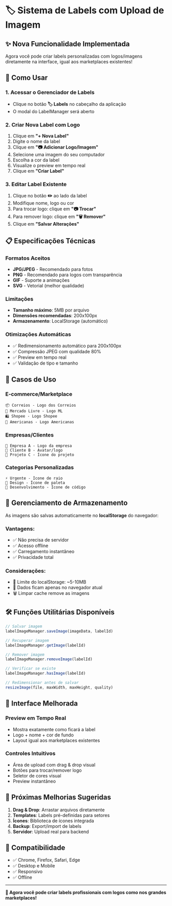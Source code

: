 # 🏷️ Sistema de Labels com Upload de Imagem

## ✨ Nova Funcionalidade Implementada

Agora você pode criar labels personalizadas com logos/imagens diretamente na interface, igual aos marketplaces existentes!

## 🚀 Como Usar

### 1. Acessar o Gerenciador de Labels
- Clique no botão **🏷️ Labels** no cabeçalho da aplicação
- O modal do LabelManager será aberto

### 2. Criar Nova Label com Logo
1. Clique em **"+ Nova Label"**
2. Digite o nome da label
3. Clique em **"📷 Adicionar Logo/Imagem"**
4. Selecione uma imagem do seu computador
5. Escolha a cor da label
6. Visualize o preview em tempo real
7. Clique em **"Criar Label"**

### 3. Editar Label Existente
1. Clique no botão **✏️** ao lado da label
2. Modifique nome, logo ou cor
3. Para trocar logo: clique em **"📷 Trocar"**
4. Para remover logo: clique em **"🗑️ Remover"**
5. Clique em **"Salvar Alterações"**

## 📋 Especificações Técnicas

### Formatos Aceitos
- **JPG/JPEG** - Recomendado para fotos
- **PNG** - Recomendado para logos com transparência
- **GIF** - Suporte a animações
- **SVG** - Vetorial (melhor qualidade)

### Limitações
- **Tamanho máximo**: 5MB por arquivo
- **Dimensões recomendadas**: 200x100px
- **Armazenamento**: LocalStorage (automático)

### Otimizações Automáticas
- ✅ Redimensionamento automático para 200x100px
- ✅ Compressão JPEG com qualidade 80%
- ✅ Preview em tempo real
- ✅ Validação de tipo e tamanho

## 🎯 Casos de Uso

### E-commerce/Marketplace
```
📦 Correios - Logo dos Correios
🛒 Mercado Livre - Logo ML
🛍️ Shopee - Logo Shopee
🏪 Americanas - Logo Americanas
```

### Empresas/Clientes
```
🏢 Empresa A - Logo da empresa
👥 Cliente B - Avatar/logo
🎯 Projeto C - Ícone do projeto
```

### Categorias Personalizadas
```
⚡ Urgente - Ícone de raio
🎨 Design - Ícone de paleta
🔧 Desenvolvimento - Ícone de código
```

## 💾 Gerenciamento de Armazenamento

As imagens são salvas automaticamente no **localStorage** do navegador:

### Vantagens:
- ✅ Não precisa de servidor
- ✅ Acesso offline
- ✅ Carregamento instantâneo
- ✅ Privacidade total

### Considerações:
- 📏 Limite do localStorage: ~5-10MB
- 🔄 Dados ficam apenas no navegador atual
- 🗑️ Limpar cache remove as imagens

## 🛠️ Funções Utilitárias Disponíveis

```javascript
// Salvar imagem
labelImageManager.saveImage(imageData, labelId)

// Recuperar imagem
labelImageManager.getImage(labelId)

// Remover imagem
labelImageManager.removeImage(labelId)

// Verificar se existe
labelImageManager.hasImage(labelId)

// Redimensionar antes de salvar
resizeImage(file, maxWidth, maxHeight, quality)
```

## 🎨 Interface Melhorada

### Preview em Tempo Real
- Mostra exatamente como ficará a label
- Logo + nome + cor de fundo
- Layout igual aos marketplaces existentes

### Controles Intuitivos
- Área de upload com drag & drop visual
- Botões para trocar/remover logo
- Seletor de cores visual
- Preview instantâneo

## 🔧 Próximas Melhorias Sugeridas

1. **Drag & Drop**: Arrastar arquivos diretamente
2. **Templates**: Labels pré-definidas para setores
3. **Ícones**: Biblioteca de ícones integrada
4. **Backup**: Export/import de labels
5. **Servidor**: Upload real para backend

## 📱 Compatibilidade

- ✅ Chrome, Firefox, Safari, Edge
- ✅ Desktop e Mobile
- ✅ Responsivo
- ✅ Offline

---

**🎉 Agora você pode criar labels profissionais com logos como nos grandes marketplaces!**